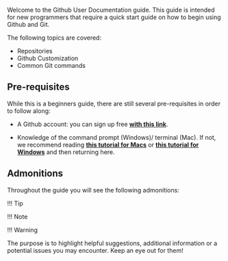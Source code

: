 Welcome to the Github User Documentation guide. This guide is intended for new programmers that require a quick start guide on how to begin using Github and Git.

The following topics are covered:

- Repositories 
- Github Customization 
- Common Git commands

## Pre-requisites 

While this is a beginners guide, there are still several pre-requisites in order to follow along:

- A Github account: you can sign up free [**with this link**](https://github.com/join).

- Knowledge of the command prompt (Windows)/ terminal (Mac). If not, we recommend reading [**this tutorial for Macs**](https://support.apple.com/en-ca/guide/terminal/welcome/mac) or [**this tutorial for Windows**](https://www.freecodecamp.org/news/command-line-commands-cli-tutorial/) and then returning here.

## Admonitions

Throughout the guide you will see the following admonitions:

!!! Tip

!!! Note

!!! Warning

The purpose is to highlight helpful suggestions, additional information or a potential issues you may encounter. Keep an eye out for them!